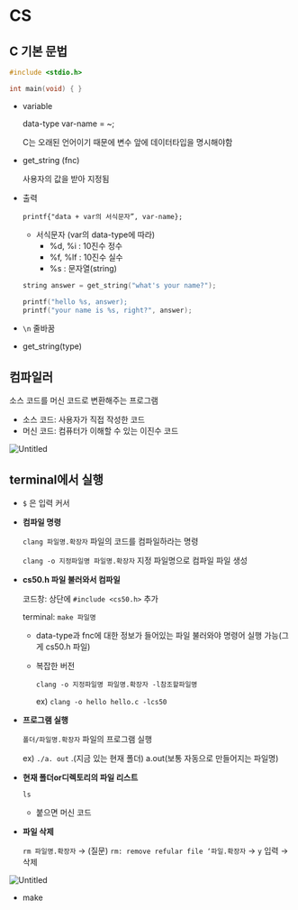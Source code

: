 # CS

## C 기본 문법

```c
#include <stdio.h>

int main(void) { }
```

- variable
    
    data-type var-name = ~;
    
    C는 오래된 언어이기 때문에 변수 앞에 데이터타입을 명시해야함
    
- get_string (fnc)
    
    사용자의 값을 받아 지정됨
    
- 출력
    
    `printf{"data + var의 서식문자”, var-name};`
    
    - 서식문자 (var의 data-type에 따라)
        - %d, %i  : 10진수 정수
        - %f, %lf  : 10진수 실수
        - %s  :  문자열(string)
    
    ```c
    string answer = get_string("what's your name?");
    
    printf("hello %s, answer);
    printf("your name is %s, right?", answer);
    ```
    
- `\n`  줄바꿈
    
    
- get_string(type)

## 컴파일러

소스 코드를 머신 코드로 변환해주는 프로그램

- 소스 코드: 사용자가 직접 작성한 코드
- 머신 코드: 컴퓨터가 이해할 수 있는 이진수 코드

![Untitled](CS%20609cb/Untitled.png)

## terminal에서 실행

- `$` 은 입력 커서

- **컴파일 명령**
    
    `clang 파일명.확장자`  파일의 코드를 컴파일하라는 명령
    
    `clang -o 지정파일명 파일명.확장자`  지정 파일명으로 컴파일 파일 생성
    
- **cs50.h 파일 불러와서 컴파일**
    
    코드창: 상단에 `#include <cs50.h>` 추가
    
    terminal: `make 파일명`
    
    - data-type과 fnc에 대한 정보가 들어있는 파일 불러와야 명령어 실행 가능(그게 cs50.h 파일)
    - 복잡한 버전
        
        `clang -o 지정파일명 파일명.확장자 -l참조할파일명`
        
        ex) `clang -o hello hello.c -lcs50`
        
    
- **프로그램 실행**
    
    `폴더/파일명.확장자`  파일의 프로그램 실행
    
    ex) `./a. out`  .(지금 있는 현재 폴더)  a.out(보통 자동으로 만들어지는 파일명)
    
- **현재 폴더or디렉토리의 파일 리스트**
    
    `ls` 
    
    * 붙으면 머신 코드
    
- **파일 삭제**
    
    `rm 파일명.확장자`  →  (질문) `rm: remove refular file ‘파일.확장자` → `y` 입력  → 삭제
    

![Untitled](CS%20609cb/Untitled%201.png)

- make